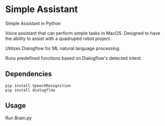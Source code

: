 # Simple Assistant
Simple Assistant in Python

Voice assistant that can perform simple tasks in MacOS.
Designed to have the ability to assist with a quadruped robot project.

Utilizes Dialogflow for ML natural language processing.

Runs predefined functions based on Dialogflow's detected intent.

## Dependencies
```
pip install SpeechRecognition
pip install dialogflow
```

## Usage
Run Brain.py
